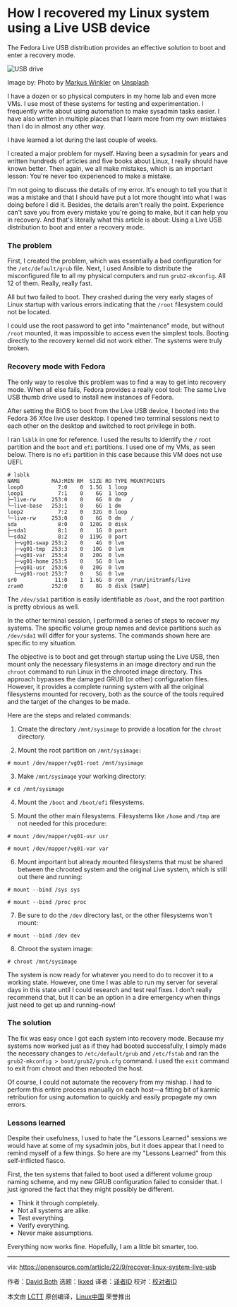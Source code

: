 [#]: subject: "How I recovered my Linux system using a Live USB device"
[#]: via: "https://opensource.com/article/22/9/recover-linux-system-live-usb"
[#]: author: "David Both https://opensource.com/users/dboth"
[#]: collector: "lkxed"
[#]: translator: " "
[#]: reviewer: " "
[#]: publisher: " "
[#]: url: " "

How I recovered my Linux system using a Live USB device
======
The Fedora Live USB distribution provides an effective solution to boot and enter a recovery mode.

![USB drive][1]

Image by: Photo by [Markus Winkler][2] on [Unsplash][3]

I have a dozen or so physical computers in my home lab and even more VMs. I use most of these systems for testing and experimentation. I frequently write about using automation to make sysadmin tasks easier. I have also written in multiple places that I learn more from my own mistakes than I do in almost any other way.

I have learned a lot during the last couple of weeks.

I created a major problem for myself. Having been a sysadmin for years and written hundreds of articles and five books about Linux, I really should have known better. Then again, we all make mistakes, which is an important lesson: You're never too experienced to make a mistake.

I'm not going to discuss the details of my error. It's enough to tell you that it was a mistake and that I should have put a lot more thought into what I was doing before I did it. Besides, the details aren't really the point. Experience can't save you from every mistake you're going to make, but it can help you in recovery. And that's literally what this article is about: Using a Live USB distribution to boot and enter a recovery mode.

### The problem

First, I created the problem, which was essentially a bad configuration for the `/etc/default/grub` file. Next, I used Ansible to distribute the misconfigured file to all my physical computers and run `grub2-mkconfig`. All 12 of them. Really, really fast.

All but two failed to boot. They crashed during the very early stages of Linux startup with various errors indicating that the `/root` filesystem could not be located.

I could use the root password to get into "maintenance" mode, but without `/root` mounted, it was impossible to access even the simplest tools. Booting directly to the recovery kernel did not work either. The systems were truly broken.

### Recovery mode with Fedora

The only way to resolve this problem was to find a way to get into recovery mode. When all else fails, Fedora provides a really cool tool: The same Live USB thumb drive used to install new instances of Fedora.

After setting the BIOS to boot from the Live USB device, I booted into the Fedora 36 Xfce live user desktop. I opened two terminal sessions next to each other on the desktop and switched to root privilege in both.

I ran `lsblk` in one for reference. I used the results to identify the `/` root partition and the `boot` and `efi` partitions. I used one of my VMs, as seen below. There is no `efi` partition in this case because this VM does not use UEFI.

```
# lsblk
NAME          MAJ:MIN RM  SIZE RO TYPE MOUNTPOINTS
loop0           7:0    0  1.5G  1 loop
loop1           7:1    0    6G  1 loop
├─live-rw     253:0    0    6G  0 dm   /
└─live-base   253:1    0    6G  1 dm   
loop2           7:2    0   32G  0 loop
└─live-rw     253:0    0    6G  0 dm   /
sda             8:0    0  120G  0 disk
├─sda1          8:1    0    1G  0 part
└─sda2          8:2    0  119G  0 part
  ├─vg01-swap 253:2    0    4G  0 lvm  
  ├─vg01-tmp  253:3    0   10G  0 lvm  
  ├─vg01-var  253:4    0   20G  0 lvm  
  ├─vg01-home 253:5    0    5G  0 lvm  
  ├─vg01-usr  253:6    0   20G  0 lvm  
  └─vg01-root 253:7    0    5G  0 lvm  
sr0            11:0    1  1.6G  0 rom  /run/initramfs/live
zram0         252:0    0    8G  0 disk [SWAP]
```

The `/dev/sda1` partition is easily identifiable as `/boot`, and the root partition is pretty obvious as well.

In the other terminal session, I performed a series of steps to recover my systems. The specific volume group names and device partitions such as `/dev/sda1` will differ for your systems. The commands shown here are specific to my situation.

The objective is to boot and get through startup using the Live USB, then mount only the necessary filesystems in an image directory and run the `chroot` command to run Linux in the chrooted image directory. This approach bypasses the damaged GRUB (or other) configuration files. However, it provides a complete running system with all the original filesystems mounted for recovery, both as the source of the tools required and the target of the changes to be made.

Here are the steps and related commands:

1. Create the directory `/mnt/sysimage` to provide a location for the `chroot` directory.

2. Mount the root partition on `/mnt/sysimage:`

```
# mount /dev/mapper/vg01-root /mnt/sysimage
```

3. Make `/mnt/sysimage` your working directory:

```
# cd /mnt/sysimage
```

4. Mount the `/boot` and `/boot/efi` filesystems.

5. Mount the other main filesystems. Filesystems like `/home` and `/tmp` are not needed for this procedure:

```
# mount /dev/mapper/vg01-usr usr

# mount /dev/mapper/vg01-var var
```

6. Mount important but already mounted filesystems that must be shared between the chrooted system and the original Live system, which is still out there and running:

```
# mount --bind /sys sys

# mount --bind /proc proc
```

7. Be sure to do the `/dev` directory last, or the other filesystems won't mount:

```
# mount --bind /dev dev
```

8. Chroot the system image:

```
# chroot /mnt/sysimage
```

The system is now ready for whatever you need to do to recover it to a working state. However, one time I was able to run my server for several days in this state until I could research and test real fixes. I don't really recommend that, but it can be an option in a dire emergency when things just need to get up and running–now!

### The solution

The fix was easy once I got each system into recovery mode. Because my systems now worked just as if they had booted successfully, I simply made the necessary changes to `/etc/default/grub` and `/etc/fstab` and ran the `grub2-mkconfig > boot/grub2/grub.cfg` command. I used the `exit` command to exit from chroot and then rebooted the host.

Of course, I could not automate the recovery from my mishap. I had to perform this entire process manually on each host—a fitting bit of karmic retribution for using automation to quickly and easily propagate my own errors.

### Lessons learned

Despite their usefulness, I used to hate the "Lessons Learned" sessions we would have at some of my sysadmin jobs, but it does appear that I need to remind myself of a few things. So here are my "Lessons Learned" from this self-inflicted fiasco.

First, the ten systems that failed to boot used a different volume group naming scheme, and my new GRUB configuration failed to consider that. I just ignored the fact that they might possibly be different.

* Think it through completely.
* Not all systems are alike.
* Test everything.
* Verify everything.
* Never make assumptions.

Everything now works fine. Hopefully, I am a little bit smarter, too.

--------------------------------------------------------------------------------

via: https://opensource.com/article/22/9/recover-linux-system-live-usb

作者：[David Both][a]
选题：[lkxed][b]
译者：[译者ID](https://github.com/译者ID)
校对：[校对者ID](https://github.com/校对者ID)

本文由 [LCTT](https://github.com/LCTT/TranslateProject) 原创编译，[Linux中国](https://linux.cn/) 荣誉推出

[a]: https://opensource.com/users/dboth
[b]: https://github.com/lkxed
[1]: https://opensource.com/sites/default/files/lead-images/markus-winkler-usb-unsplash.jpg
[2]: https://unsplash.com/@markuswinkler?utm_source=unsplash&utm_medium=referral&utm_content=creditCopyText
[3]: https://unsplash.com/s/photos/usb?utm_source=unsplash&utm_medium=referral&utm_content=creditCopyText
